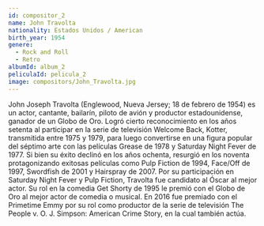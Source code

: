 ```yaml
---
id: compositor_2
name: John Travolta
nationality: Estados Unidos / American
birth_year: 1954
genere:
  - Rock and Roll
  - Retro
albumId: album_2
peliculaId: pelicula_2
image: compositors/John_Travolta.jpg
---
```


John Joseph Travolta (Englewood, Nueva Jersey; 18 de febrero de 1954) es un actor, cantante, 
bailarín, piloto de avión y productor estadounidense, ganador de un Globo de Oro.
Logró cierto reconocimiento en los años setenta al participar en la serie de televisión 
Welcome Back, Kotter, transmitida entre 1975 y 1979, para luego convertirse en una 
figura popular del séptimo arte con las películas Grease de 1978 y Saturday Night 
Fever de 1977. Si bien su éxito declinó en los años ochenta, resurgió en los noventa 
protagonizando exitosas películas como Pulp Fiction de 1994, Face/Off de 1997, Swordfish de 
2001 y Hairspray de 2007.
Por su participación en Saturday Night Fever y Pulp Fiction, Travolta fue candidato 
al Óscar al mejor actor. Su rol en la comedia Get Shorty de 1995 le premió con el Globo de Oro 
al mejor actor de comedia o musical. En 2016 fue premiado con el Primetime Emmy por su rol como 
productor de la serie de televisión The People v. O. J. Simpson: American Crime Story, en la 
cual también actúa.
